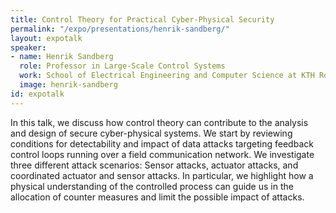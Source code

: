 ```yaml
---
title: Control Theory for Practical Cyber-Physical Security
permalink: "/expo/presentations/henrik-sandberg/"
layout: expotalk
speaker:
- name: Henrik Sandberg
  role: Professor in Large-Scale Control Systems
  work: School of Electrical Engineering and Computer Science at KTH Royal Institute of Technology
  image: henrik-sandberg
id: expotalk
---
```


In this talk, we discuss how control theory can contribute to the analysis and design of secure cyber-physical systems. We start by reviewing conditions for detectability and impact of data attacks targeting feedback control loops running over a field communication network. We investigate three different attack scenarios: Sensor attacks, actuator attacks, and coordinated actuator and sensor attacks. In particular, we highlight how a physical understanding of the controlled process can guide us in the allocation of counter measures and limit the possible impact of attacks.